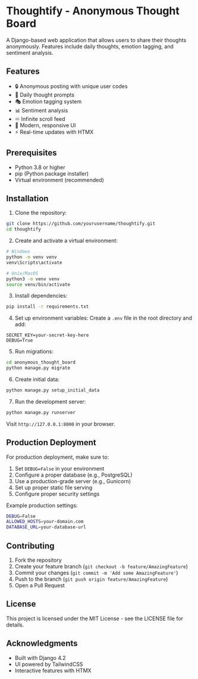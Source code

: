 # Thoughtify - Anonymous Thought Board

A Django-based web application that allows users to share their thoughts anonymously. Features include daily thoughts, emotion tagging, and sentiment analysis.

## Features

- 🔒 Anonymous posting with unique user codes
- 📝 Daily thought prompts
- 🎭 Emotion tagging system
- 📊 Sentiment analysis
- ♾️ Infinite scroll feed
- 🎨 Modern, responsive UI
- ⚡ Real-time updates with HTMX

## Prerequisites

- Python 3.8 or higher
- pip (Python package installer)
- Virtual environment (recommended)

## Installation

1. Clone the repository:
```bash
git clone https://github.com/yourusername/thoughtify.git
cd thoughtify
```

2. Create and activate a virtual environment:
```bash
# Windows
python -m venv venv
venv\Scripts\activate

# Unix/MacOS
python3 -m venv venv
source venv/bin/activate
```

3. Install dependencies:
```bash
pip install -r requirements.txt
```

4. Set up environment variables:
Create a `.env` file in the root directory and add:
```
SECRET_KEY=your-secret-key-here
DEBUG=True
```

5. Run migrations:
```bash
cd anonymous_thought_board
python manage.py migrate
```

6. Create initial data:
```bash
python manage.py setup_initial_data
```

7. Run the development server:
```bash
python manage.py runserver
```

Visit `http://127.0.0.1:8000` in your browser.

## Production Deployment

For production deployment, make sure to:

1. Set `DEBUG=False` in your environment
2. Configure a proper database (e.g., PostgreSQL)
3. Use a production-grade server (e.g., Gunicorn)
4. Set up proper static file serving
5. Configure proper security settings

Example production settings:
```bash
DEBUG=False
ALLOWED_HOSTS=your-domain.com
DATABASE_URL=your-database-url
```

## Contributing

1. Fork the repository
2. Create your feature branch (`git checkout -b feature/AmazingFeature`)
3. Commit your changes (`git commit -m 'Add some AmazingFeature'`)
4. Push to the branch (`git push origin feature/AmazingFeature`)
5. Open a Pull Request

## License

This project is licensed under the MIT License - see the LICENSE file for details.

## Acknowledgments

- Built with Django 4.2
- UI powered by TailwindCSS
- Interactive features with HTMX 